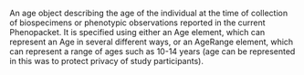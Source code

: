 An age object describing the age of the individual at the time of collection of biospecimens or phenotypic observations reported in the current Phenopacket. It is specified using either an Age element, which can represent an Age in several different ways, or an AgeRange element, which can represent a range of ages such as 10-14 years (age can be represented in this was to protect privacy of study participants).
